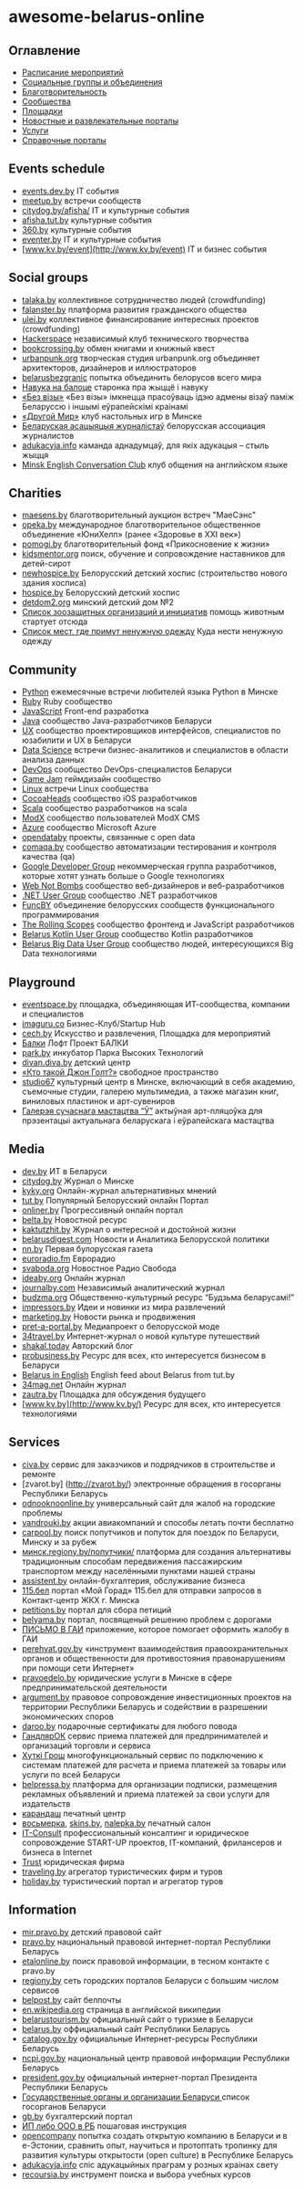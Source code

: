 # awesome-belarus-online

## Оглавление

* [Расписание мероприятий](#events-schedule)
* [Социальные группы и объединения](#social-groups)
* [Благотворительность](#Сharities)
* [Сообщества](#Сommunity)
* [Площадки](#playground)
* [Новостные и развлекательные порталы](#media)
* [Услуги](#services)
* [Справочные порталы](#information)

## Events schedule
  - [events.dev.by](https://events.dev.by) IT события
  - [meetup.by](http://meetup.by/) встречи сообществ
  - [citydog.by/afisha/](http://citydog.by/afisha/) IT и культурные события
  - [afisha.tut.by](http://afisha.tut.by/) культурные события
  - [360.by](http://360.by/) культурные события
  - [eventer.by](http://eventer.by/) IT и культурные события
  - [www.kv.by/event](http://www.kv.by/event) IT и бизнес события

## Social groups
  - [talaka.by](http://www.talaka.by/) коллективное сотрудничество людей (crowdfunding)
  - [falanster.by](http://falanster.by/ru) платформа развития гражданского общества
  - [ulej.by](http://ulej.by/) коллективное финансирование интересных проектов (crowdfunding)
  - [Hackerspace](https://www.facebook.com/hs.minsk) независимый клуб технического творчества
  - [bookcrossing.by](http://bookcrossing.by/) обмен книгами и книжный квест
  - [urbanpunk.org](http://urbanpunk.org/) творческая студия urbanpunk.org объединяет архитекторов, дизайнеров и иллюстраторов
  - [belarusbezgranic](https://www.facebook.com/belarusbezgranic/) попытка объединить белорусов всего мира
  - [Навука на балоце](https://vk.com/public101385852) старонка пра жыццё і навуку
  - [«Без візы»](http://www.novisa.by/) «Без візы» імкнецца прасоўваць ідэю адмены візаў паміж Беларуссю і іншымі еўрапейскімі краінамі
  - [«Другой Мир»](http://www.bgclub.by/contacts/) клуб настольных игр в Минске
  - [Беларуская асацыяцыя журналістаў](https://baj.by) белорусская ассоциация журналистов
  - [adukacyja.info](http://adukacyja.info/pra-nas/) каманда аднадумцаў, для якіх адукацыя – стыль жыцця
  - [Minsk English Conversation Club](https://vk.com/club15675163) клуб общения на английском языке

## Сharities
  - [maesens.by](http://maesens.by/) благотворительный аукцион встреч "МаеСэнс"
  - [opeka.by](http://www.opeka.by/) международное благотворительное общественное объединение «ЮниХелп» (ранее «Здоровье в XXI век»)
  - [pomogi.by](http://www.pomogi.by/) благотворительный фонд «Прикосновение к жизни»
  - [kidsmentor.org](http://kidsmentor.org/) поиск, обучение и сопровождение наставников для детей-сирот
  - [newhospice.by](http://newhospice.by/) Белорусский детский хоспис (строительство нового здания хосписа)
  - [hospice.by](http://www.hospice.by) Белорусский детский хоспис
  - [detdom2.org](http://detdom2.org/help.html) минский детский дом №2
  - [Список зоозащитных организаций и инициатив](http://www.mesto-pod-solncem.org/2013/10/blog-post_21.html) помощь животным стартует отсюда
  - [Список мест, где примут ненужную одежду](http://citydog.by/post/kufar-odezhda/) Куда нести ненужную одежду

## Сommunity
  - [Python](https://www.facebook.com/MinskPythonMeetup) eжемесячные встречи любителей языка Python в Минске
  - [Ruby](http://brug.by/) Ruby сообщество
  - [JavaScript](https://www.facebook.com/MinskJS) Front-end разработка
  - [Java](https://www.facebook.com/BelarusJavaUserGroup) cообщество Java-разработчиков Беларуси
  - [UX](https://www.facebook.com/UXBelarus) cообщество проектировщиков интерфейсов, специалистов по юзабилити и UX в Беларуси
  - [Data Science](https://www.facebook.com/groups/DataTalks) встречи бизнес-аналитиков и специалистов в области анализа данных
  - [DevOps](https://www.facebook.com/groups/391132934426041/?ref=bookmarks) сообщество DevOps-специалистов Беларуси
  - [Game Jam](https://www.facebook.com/groups/ggjby) геймдизайн сообщество
  - [Linux](http://mlug.linux.by/) встречи Linux сообщества
  - [CocoaHeads](http://cocoaheads.org/by/Minsk/index.html) сообщество iOS разработчиков
  - [Scala](http://scala.by) сообщество разработчиков на scala
  - [ModX](http://modx.by) сообщество пользователей ModX CMS
  - [Azure](https://www.facebook.com/groups/AzureBelarus/) сообщество Microsoft Azure
  - [opendataby](https://www.facebook.com/groups/opendataby/) проекты, связанные с open data
  - [comaqa.by](https://comaqa.by/) сообщество автоматизации тестирования и контроля качества (qa)
  - [Google Developer Group](https://www.facebook.com/groups/gdgminsk) некоммерческая группа разработчиков, которые хотят узнать больше о Google технологиях
  - [Web Not Bombs](https://www.facebook.com/groups/webnotbombs/) сообщество веб-дизайнеров и веб-разработчиков
  - [.NET User Group](https://www.facebook.com/groups/dotnet.minsk/) сообщество .NET разработчиков
  - [FuncBY](https://www.facebook.com/groups/funcby/) объединение белорусских сообществ функционального программирования
  - [The Rolling Scopes](https://www.facebook.com/groups/TheRollingScopes/) сообщество фронтенд и JavaScript разработчиков
  - [Belarus Kotlin User Group](https://www.bkug.by) сообщество Kotlin разработчиков
  - [Belarus Big Data User Group](https://www.vk.com/belarus.big_data.user.group) сообщество людей, интересующихся Big Data технологиями

## Playground
  - [eventspace.by](https://www.facebook.com/eventspace.by) площадка, объединяющая ИТ-сообщества, компании и специалистов
  - [imaguru.co](https://www.facebook.com/imaguruby) Бизнес-Клуб/Startup Hub
  - [cech.by](https://www.facebook.com/cech.by) Искусство и развлечения, Площадка для мероприятий
  - [Балки](https://www.facebook.com/loftbalki) Лофт Проект БАЛКИ
  - [park.by](http://www.park.by/post-935/) инкубатор Парка Высоких Технологий
  - [divan.diva.by](http://divan.diva.by/) детский центр
  - [«Кто такой Джон Голт?»](https://www.facebook.com/john.galt.space.minsk) cвободное пространство
  - [studio67](www.studio67.by) культурный центр в Минске, включающий в себя академию, съемочные студии, галерею мультимедиа, а также магазин книг, виниловых пластинок и арт-сувениров
  - [Галерэя сучаснага мастацтва “Ў”](http://www.ygallery.by/) aктыўная арт-пляцоўка для прэзентацыі актуальнага беларускага і еўрапейскага мастацтва

## Media
  - [dev.by](https://dev.by/) ИТ в Беларуси
  - [citydog.by](http://citydog.by/) Журнал о Минске
  - [kyky.org](http://kyky.org/) Онлайн-журнал альтернативных мнений
  - [tut.by](http://www.tut.by/) Популярный Белорусский онлайн Портал
  - [onliner.by](http://www.onliner.by/) Прогрессивный онлайн портал
  - [belta.by](http://www.belta.by/) Новостной ресурс
  - [kaktutzhit.by](http://kaktutzhit.by/) Журнал о интересной и достойной жизни
  - [belarusdigest.com](http://belarusdigest.com/) Новости и Аналитика Белорусской политики
  - [nn.by](http://nn.by/) Первая булорусская газета
  - [euroradio.fm](http://euroradio.fm/) Еврорадио
  - [svaboda.org](http://www.svaboda.org/) Новостное Радио Свобода
  - [ideaby.org](http://ideaby.org/) Онлайн журнал 
  - [journalby.com](http://journalby.com/about-project) Независимый аналитический журнал
  - [budzma.org](http://budzma.org/) Общественно-культурный ресурс “Будзьма беларусамі!”
  - [impressors.by](http://impressors.by/) Идеи и новинки из мира развлечений
  - [marketing.by](http://marketing.by) Новости рынка и продвижения
  - [pret-a-portal.by](http://pret-a-portal.by) Медиапроект о белорусской моде
  - [34travel.by](https://34travel.by/) Интернет-журнал о новой культуре путешествий
  - [shakal.today](http://shakal.today) Авторский блог
  - [probusiness.by](http://probusiness.by) Ресурс для всех, кто интересуется бизнесом в Беларуси
  - [Belarus in English](http://belarusfeed.com/) English feed about Belarus from tut.by
  - [34mag.net](http://34mag.net/) Онлайн журнал
  - [zautra.by](http://zautra.by) Площадка для обсуждения будущего
  - [www.kv.by](http://www.kv.by/) Ресурс для всех, кто интересуется технологиями

## Services
  - [civa.by](http://civa.by/) сервис для заказчиков и подрядчиков в строительстве и ремонте
  - [zvarot.by] (http://zvarot.by/) электронные обращения в госорганы Республики Беларусь
  - [odnooknoonline.by](http://odnooknoonline.by/) универсальный сайт для жалоб на городские проблемы
  - [vandrouki.by](http://vandrouki.by) акции авиакомпаний и способы летать почти бесплатно
  - [carpool.by](http://www.carpool.by/) поиск попутчиков и попуток для поездок по Беларуси, Минску и за рубеж
  - [минск.regiony.by/попутчики/](http://минск.regiony.by/%D0%BF%D0%BE%D0%BF%D1%83%D1%82%D1%87%D0%B8%D0%BA%D0%B8/)  платформа для создания альтернативы традиционным способам передвижения пассажирским транспортом между населёнными пунктами нашей страны
  - [assistent.by](http://assistent.by/) онлайн-бухгалтерия, обслуживание бизнеса
  - [115.бел](http://www.115.бел) портал «Мой Горад» 115.бел для отправки запросов в Контакт-центр ЖКХ г. Минска
  - [petitions.by](https://petitions.by/) портал для сбора петиций
  - [belyama.by](http://belyama.by/) портал, посвященый решению проблем c дорогами
  - [ПИСЬМО В ГАИ](https://itunes.apple.com/by/app/pis-mo-v-gai-belarus-.-bystro/id995257082?mt=8)  приложение, которое помогает оформить жалобу в ГАИ
  - [perehvat.gov.by](http://perehvat.gov.by/) «инструмент взаимодействия правоохранительных органов и общественности для противостояния правонарушениям при помощи сети Интернет»
  - [pravoedelo.by](http://pravoedelo.by/) юридические услуги в Минске в сфере предпринимательской деятельности
  - [argument.by](http://argument.by/) правовое сопровождение инвестиционных проектов на территории Республики Беларусь и содействии в разрешении экономических споров
  - [daroo.by](http://daroo.by/) подарочные сертификаты для любого повода
  - [ГандлярОК](http://gok.by/) сервис приема платежей для предпринимателей и организаций торговли и сервиса
  - [Хуткi Грош](http://hutkigrosh.by/ru) многофункциональный сервис по подключению к системам платежей для расчета и приема платежей за товары или услуги по всей Беларуси
  - [belpressa.by](http://www.belpressa.by) платформа для организации подписки, размещения рекламных объявлений и приема платежей за свои услуги для издательств
  - [карандаш](http://www.karandash.by/) печатный центр
  - [восьмерка](http://www.8tm.by), [skins.by](http://skins.by/), [nalepka.by](http://nalepka.by/) печатный салон
  - [IT-Consult](http://it-consult.by/) профессиональный консалтинг и юридическое сопровождение START-UP проектов, IT-компаний, фрилансеров и бизнеса в Internet
  - [Trust](http://trustlawfirm.by/) юридическая фирма
  - [traveling.by](http://traveling.by) агрегатор туристических фирм и туров
  - [holiday.by](http://www.holiday.by) туристический портал и агрегатор туров

## Information
  - [mir.pravo.by](http://mir.pravo.by/) детский правовой сайт
  - [pravo.by](http://www.pravo.by/) национальный правовой интернет-портал Республики Беларусь
  - [etalonline.by](http://www.etalonline.by) поиск правовой информации, в тесном контакте с pravo.by
  - [regiony.by](http://regiony.by/) сеть городских порталов Беларуси с большим числом сервисов
  - [belpost.by](http://belpost.by/) сайт белпочты
  - [en.wikipedia.org](https://en.wikipedia.org/wiki/Belarus) страница в английской википедии
  - [belarustourism.by](http://belarustourism.by/) официальный сайт о туризме в Беларуси
  - [belarus.by](http://www.belarus.by/ru/) оффициальный сайт Республики Беларусь
  - [catalog.gov.by](http://www.catalog.gov.by/) официальные Интернет-ресурсы Республики Беларусь
  - [ncpi.gov.by](http://ncpi.gov.by/) национальный центр правовой информации Республики Беларусь
  - [president.gov.by](http://www.president.gov.by/) официальный интернет-портал Президента Республики Беларусь
  - [Государственные органы и организации Беларуси ](http://president.gov.by/ru/gosorgans_ru/) список госорганов Беларуси
  - [gb.by](http://www.gb.by/) бухгалтерский портал
  - [ИП либо ООО в РБ](http://lpc.by/) пошаговая инструкция
  - [opencompany](https://github.com/abitrolly/opencompany) попытка создать открытую компанию в Беларуси и в е-Эстонии, сравнить опыт, научиться и протоптать тропинку для развития культуры открытости (open culture) в Республике Беларусь
  - [adukacyja.info](http://adukacyja.info/prahramy/) спіс адукацыйных праграм у розных краінах свету
  - [recoursia.by](http://recoursia.by) инструмент поиска и выбора учебных курсов
